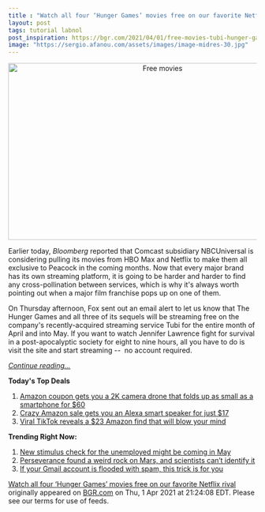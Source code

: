 ```yaml
---
title : "Watch all four ‘Hunger Games’ movies free on our favorite Netflix rival"
layout: post
tags: tutorial labnol
post_inspiration: https://bgr.com/2021/04/01/free-movies-tubi-hunger-games-streaming/
image: "https://sergio.afanou.com/assets/images/image-midres-30.jpg"
---
```


<center><a href="https://bgr.com/2021/04/01/free-movies-tubi-hunger-games-streaming/" class="bgr-rss-featured-image bgr-rss-test-class"><img loading="lazy" width="610" height="358" src="https://bgr.com/wp-content/uploads/2021/04/The-Hunger-Games.jpg?quality=70&amp;strip=all&amp;w=610" class="attachment-feed_normal size-feed_normal wp-post-image" alt="Free movies" loading="lazy" srcset="https://bgr.com/wp-content/uploads/2021/04/The-Hunger-Games.jpg 919w, https://bgr.com/wp-content/uploads/2021/04/The-Hunger-Games.jpg?resize=150,88 150w, https://bgr.com/wp-content/uploads/2021/04/The-Hunger-Games.jpg?resize=300,176 300w, https://bgr.com/wp-content/uploads/2021/04/The-Hunger-Games.jpg?resize=768,451 768w, https://bgr.com/wp-content/uploads/2021/04/The-Hunger-Games.jpg?resize=610,358 610w, https://bgr.com/wp-content/uploads/2021/04/The-Hunger-Games.jpg?resize=664,390 664w, https://bgr.com/wp-content/uploads/2021/04/The-Hunger-Games.jpg?resize=400,234 400w, https://bgr.com/wp-content/uploads/2021/04/The-Hunger-Games.jpg?resize=782,459 782w, https://bgr.com/wp-content/uploads/2021/04/The-Hunger-Games.jpg?resize=827,486 827w, https://bgr.com/wp-content/uploads/2021/04/The-Hunger-Games.jpg?resize=800,470 800w" sizes="(max-width: 610px) 100vw, 610px" title="Free movies" /></a></center><p>Earlier today, <em>Bloomberg</em> reported that Comcast subsidiary NBCUniversal is considering pulling its movies from HBO Max and Netflix to make them all exclusive to Peacock in the coming months. Now that every major brand has its own streaming platform, it is going to be harder and harder to find any cross-pollination between services, which is why it's always worth pointing out when a major film franchise pops up on one of them.</p>
<p>On Thursday afternoon, Fox sent out an email alert to let us know that The Hunger Games and all three of its sequels will be streaming free on the company's recently-acquired streaming service Tubi for the entire month of April and into May. If you want to watch Jennifer Lawrence fight for survival in a post-apocalyptic society for eight to nine hours, all you have to do is visit the site and start streaming --  no account required.</p>
<p><a href="https://bgr.com/2021/04/01/free-movies-tubi-hunger-games-streaming/" class="more-link"><em>Continue reading...</em></a></p>


<p><strong>Today's Top Deals</strong></p>
<ol>
<li><a href="https://bgr.com/2021/04/01/drone-with-camera-on-amazon-prime-coupon-lowest-price/?utm_source=rss&#038;utm_campaign=topdeals">Amazon coupon gets you a 2K camera drone that folds up as small as a smartphone for $60</a></li>
<li><a href="https://bgr.com/2021/04/01/amazon-echo-deals-lowest-price-echo-flex-alexa-speaker/?utm_source=rss&#038;utm_campaign=topdeals">Crazy Amazon sale gets you an Alexa smart speaker for just $17</a></li>
<li><a href="https://bgr.com/2021/04/01/viral-tiktok-reveals-a-23-amazon-find-that-will-blow-your-mind/?utm_source=rss&#038;utm_campaign=topdeals">Viral TikTok reveals a $23 Amazon find that will blow your mind</a></li>
</ol>

<p><strong>Trending Right Now:</strong></p>
<ol>
<li><a href="https://bgr.com/2021/04/01/new-stimulus-check-coming-tax-refund-for-unemployment-benefits/">New stimulus check for the unemployed might be coming in May</a></li>
<li><a href="https://bgr.com/2021/04/01/mars-rock-perseverance-mystery/">Perseverance found a weird rock on Mars, and scientists can&#8217;t identify it</a></li>
<li><a href="https://bgr.com/2021/04/01/gmail-account-trick-to-figure-out-whos-spamming-you-selling-your-data/">If your Gmail account is flooded with spam, this trick is for you</a></li>
</ol>
<p><a href="https://bgr.com/2021/04/01/free-movies-tubi-hunger-games-streaming/">Watch all four &#8216;Hunger Games&#8217; movies free on our favorite Netflix rival</a> originally appeared on <a href="http://bgr.com">BGR.com</a> on Thu, 1 Apr 2021 at 21:24:08 EDT. Please see our terms for use of feeds.</p>